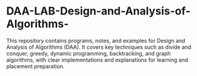 # DAA-LAB-Design-and-Analysis-of-Algorithms-
This repository contains programs, notes, and examples for Design and Analysis of Algorithms (DAA). It covers key techniques such as divide and conquer, greedy, dynamic programming, backtracking, and graph algorithms, with clear implementations and explanations for learning and placement preparation.
